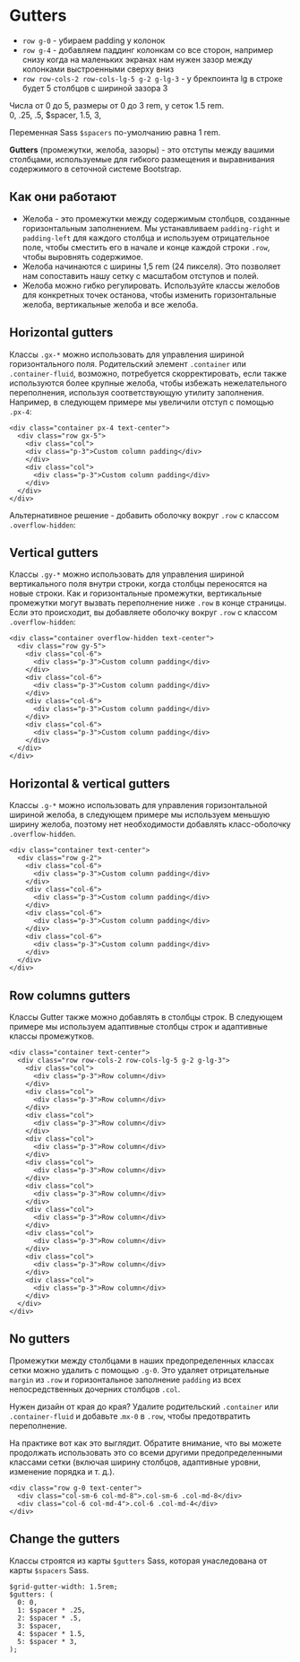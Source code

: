# Gutters
- `row g-0` - убираем padding у колонок
- `row g-4` - добавляем паддинг колонкам со все сторон, например снизу когда на маленьких экранах нам нужен зазор между колонками выстроенными сверху вниз
- `row row-cols-2 row-cols-lg-5 g-2 g-lg-3` - у брекпоинта lg в строке будет 5 столбцов с шириной зазора 3

Числа от 0 до 5, размеры от 0 до 3 rem, у сеток 1.5 rem.  
0, .25, .5, $spacer, 1.5, 3,

Переменная Sass `$spacers` по-умолчанию равна 1 rem.

**Gutters** (промежутки, желоба, зазоры) - это отступы между вашими столбцами, используемые для гибкого размещения и выравнивания содержимого в сеточной системе Bootstrap.

## Как они работают
- Желоба - это промежутки между содержимым столбцов, созданные горизонтальным заполнением. Мы устанавливаем `padding-right` и `padding-left` для каждого столбца и используем отрицательное поле, чтобы сместить его в начале и конце каждой строки `.row`, чтобы выровнять содержимое.
- Желоба начинаются с ширины 1,5 rem (24 пикселя). Это позволяет нам сопоставить нашу сетку с масштабом отступов и полей.
- Желоба можно гибко регулировать. Используйте классы желобов для конкретных точек останова, чтобы изменить горизонтальные желоба, вертикальные желоба и все желоба.

## Horizontal gutters
Классы `.gx-*` можно использовать для управления шириной горизонтального поля. Родительский элемент `.container` или `.container-fluid`, возможно, потребуется скорректировать, если также используются более крупные желоба, чтобы избежать нежелательного переполнения, используя соответствующую утилиту заполнения. Например, в следующем примере мы увеличили отступ с помощью `.px-4`:

    <div class="container px-4 text-center">
      <div class="row gx-5">
        <div class="col">
        <div class="p-3">Custom column padding</div>
        </div>
        <div class="col">
          <div class="p-3">Custom column padding</div>
        </div>
      </div>
    </div>

Альтернативное решение - добавить оболочку вокруг `.row` с классом `.overflow-hidden`:

## Vertical gutters
Классы `.gy-*` можно использовать для управления шириной вертикального поля внутри строки, когда столбцы переносятся на новые строки. Как и горизонтальные промежутки, вертикальные промежутки могут вызвать переполнение ниже `.row` в конце страницы. Если это происходит, вы добавляете оболочку вокруг `.row` с классом `.overflow-hidden`:

    <div class="container overflow-hidden text-center">
      <div class="row gy-5">
        <div class="col-6">
          <div class="p-3">Custom column padding</div>
        </div>
        <div class="col-6">
          <div class="p-3">Custom column padding</div>
        </div>
        <div class="col-6">
          <div class="p-3">Custom column padding</div>
        </div>
        <div class="col-6">
          <div class="p-3">Custom column padding</div>
        </div>
      </div>
    </div>

## Horizontal & vertical gutters
Классы `.g-*` можно использовать для управления горизонтальной шириной желоба, в следующем примере мы используем меньшую ширину желоба, поэтому нет необходимости добавлять класс-оболочку `.overflow-hidden`.

    <div class="container text-center">
      <div class="row g-2">
        <div class="col-6">
          <div class="p-3">Custom column padding</div>
        </div>
        <div class="col-6">
          <div class="p-3">Custom column padding</div>
        </div>
        <div class="col-6">
          <div class="p-3">Custom column padding</div>
        </div>
        <div class="col-6">
          <div class="p-3">Custom column padding</div>
        </div>
      </div>
    </div>

## Row columns gutters
Классы Gutter также можно добавлять в столбцы строк. В следующем примере мы используем адаптивные столбцы строк и адаптивные классы промежутков.

    <div class="container text-center">
      <div class="row row-cols-2 row-cols-lg-5 g-2 g-lg-3">
        <div class="col">
          <div class="p-3">Row column</div>
        </div>
        <div class="col">
          <div class="p-3">Row column</div>
        </div>
        <div class="col">
          <div class="p-3">Row column</div>
        </div>
        <div class="col">
          <div class="p-3">Row column</div>
        </div>
        <div class="col">
          <div class="p-3">Row column</div>
        </div>
        <div class="col">
          <div class="p-3">Row column</div>
        </div>
        <div class="col">
          <div class="p-3">Row column</div>
        </div>
        <div class="col">
          <div class="p-3">Row column</div>
        </div>
        <div class="col">
          <div class="p-3">Row column</div>
        </div>
        <div class="col">
          <div class="p-3">Row column</div>
        </div>
      </div>
    </div>

## No gutters
Промежутки между столбцами в наших предопределенных классах сетки можно удалить с помощью `.g-0`. Это удаляет отрицательные `margin` из `.row` и горизонтальное заполнение `padding` из всех непосредственных дочерних столбцов `.col`.

Нужен дизайн от края до края? Удалите родительский `.container` или `.container-fluid` и добавьте .`mx-0` в `.row`, чтобы предотвратить переполнение.

На практике вот как это выглядит. Обратите внимание, что вы можете продолжать использовать это со всеми другими предопределенными классами сетки (включая ширину столбцов, адаптивные уровни, изменение порядка и т. д.).

    <div class="row g-0 text-center">
      <div class="col-sm-6 col-md-8">.col-sm-6 .col-md-8</div>
      <div class="col-6 col-md-4">.col-6 .col-md-4</div>
    </div>


## Change the gutters
Классы строятся из карты `$gutters` Sass, которая унаследована от карты `$spacers` Sass.

    $grid-gutter-width: 1.5rem;
    $gutters: (
      0: 0,
      1: $spacer * .25,
      2: $spacer * .5,
      3: $spacer,
      4: $spacer * 1.5,
      5: $spacer * 3,
    );

